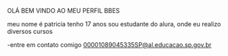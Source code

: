 OLÁ BEM VINDO AO MEU PERFIL BBES

 meu nome é patricia 
 tenho 17 anos 
 sou estudante do alura, onde eu realizo diversos cursos 

 -entre em contato comigo 
 00001089045335SP@al.educacao.sp.gov.br
